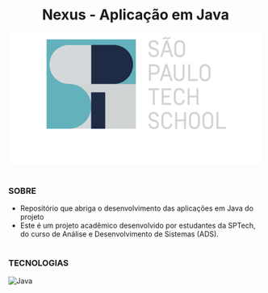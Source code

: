 <h1 align="center">Nexus - Aplicação em Java</h1>


<p align="center">
  <img src="sptech.png" width="500">
</p>

#
### SOBRE

- Repositório que abriga o desenvolvimento das aplicações em Java do projeto
- Este é um projeto acadêmico desenvolvido por estudantes da SPTech, do curso de Análise e Desenvolvimento de Sistemas (ADS).

#
### TECNOLOGIAS
<img src="https://img.shields.io/badge/Java-%23ED8B00.svg?style=for-the-badge&logo=java&logoColor=white" alt="Java"/>
